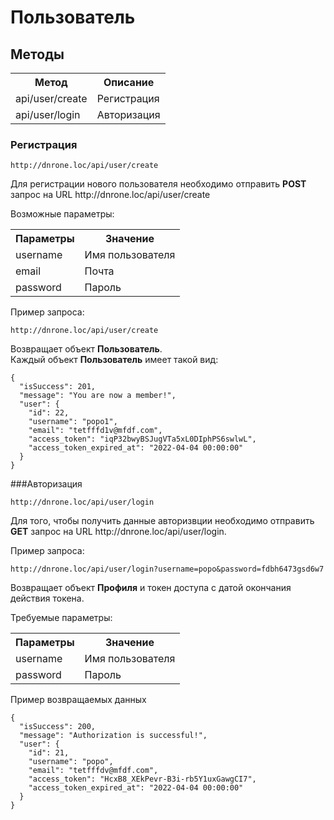 # Пользователь

## Методы

<table>
    <tr>
        <th>
            Метод
        </th>
        <th>
            Описание
        </th>
    </tr>
    <tr>
        <td>
            api/user/create
        </td>
        <td>
            Регистрация
        </td>
    </tr>
    <tr>
        <td>
            api/user/login
        </td>
        <td>
            Авторизация
        </td>
    </tr>
</table>

### Регистрация

`http://dnrone.loc/api/user/create`
<p>
    Для регистрации нового пользователя необходимо отправить <b>POST</b> запрос на URL http://dnrone.loc/api/user/create
</p>
<p>
    Возможные параметры:
</p>
<table>
    <tr>
        <th>
            Параметры
        </th>
        <th>
            Значение
        </th>
    </tr>
    <tr>
        <td>
            username
        </td>
        <td>
            Имя пользователя
        </td>
    </tr>
    <tr>
        <td>
            email
        </td>
        <td>
            Почта  
        </td>
    </tr>
    <tr>
        <td>
            password
        </td>
        <td>
            Пароль 
        </td>
    </tr>
</table>
<p>
    Пример запроса:
</p>

`http://dnrone.loc/api/user/create`

<p>
    Возвращает объект <b>Пользователь</b>. <br>
    Каждый объект <b>Пользователь</b> имеет такой вид:
</p>

```json5
{
  "isSuccess": 201,
  "message": "You are now a member!",
  "user": {
    "id": 22,
    "username": "popo1",
    "email": "tetfffd1v@mfdf.com",
    "access_token": "iqP32bwyBSJugVTa5xL0DIphPS6swlwL",
    "access_token_expired_at": "2022-04-04 00:00:00"
  }
}
```

###Авторизация

`http://dnrone.loc/api/user/login`

<p>
    Для того, чтобы получить данные авторизвции необходимо отправить <b>GET</b> запрос
    на URL http://dnrone.loc/api/user/login.
</p>
<p> 
    Пример запроса:
</p>

`http://dnrone.loc/api/user/login?username=popo&password=fdbh6473gsd6w7`

<p>
    Возвращает объект <b>Профиля</b> и токен доступа с датой окончания действия токена.
</p>
<p>
    Требуемые параметры:
</p>
<table>
    <tr>
        <th>
            Параметры
        </th>
        <th>
            Значение
        </th>
    </tr>
    <tr>
        <td>
            username
        </td>
        <td>
            Имя пользователя
        </td>
    </tr>
     <tr>
        <td>
            password
        </td>
        <td>
            Пароль
        </td>
    </tr>
</table>

<p>
    Пример возвращаемых данных
</p>

```json5
{
  "isSuccess": 200,
  "message": "Authorization is successful!",
  "user": {
    "id": 21,
    "username": "popo",
    "email": "tetfffdv@mfdf.com",
    "access_token": "HcxB8_XEkPevr-B3i-rb5Y1uxGawgCI7",
    "access_token_expired_at": "2022-04-04 00:00:00"
  }
}
```
